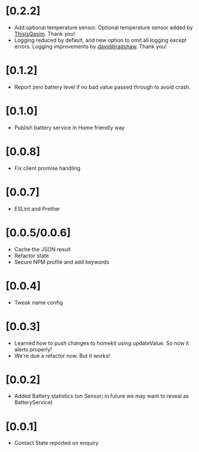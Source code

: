 # [0.2.2]

- Add optional temperature sensor. Optional temperature sensor added by [ThisIsQasim](https://github.com/ThisIsQasim). Thank you!
- Logging reduced by default, and new option to omit all logging except errors. Logging improvements by [davidjbradshaw](https://github.com/davidjbradshaw). Thank you!

# [0.1.2]

- Report zero battery level if no bad value passed through to avoid crash.

# [0.1.0]

- Publish battery service in Home friendly way

# [0.0.8]

- Fix client promise handling

# [0.0.7]

- ESLint and Prettier

# [0.0.5/0.0.6]

- Cache the JSON result
- Refactor state
- Secure NPM profile and add keywords

# [0.0.4]

- Tweak name config

# [0.0.3]

- Learned how to push changes to homekit using updateValue. So now it alerts properly!
- We're due a refactor now. But it works!

# [0.0.2]

- Added Battery statistics (on Sensor; in future we may want to reveal as BatteryService)

# [0.0.1]

- Contact State reported on enquiry
